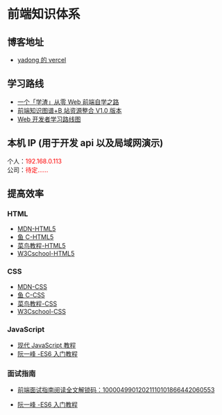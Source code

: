 # 前端知识体系

## 博客地址

- [yadong 的 vercel](https://vercel.com/mhist/xkt)

## 学习路线

- [一个「学渣」从零 Web 前端自学之路](https://juejin.cn/post/6844903778164949000)
- [前端知识图谱+B 站资源整合 V1.0 版本](https://gitee.com/jishupang/web_atlas)
- [Web 开发者学习路线图](https://www.runoob.com/w3cnote/web-developer-learn-path.html)

## 本机 IP (用于开发 api 以及局域网演示)

个人：<span style="color:red">192.168.0.113</span><br>
公司：<span style="color:red">待定......</span>

## 提高效率

### HTML

- [MDN-HTML5](https://developer.mozilla.org/zh-CN/docs/learn)
- [鱼 C-HTML5](https://man.ilovefishc.com/html5/)
- [菜鸟教程-HTML5](https://www.runoob.com/html/html-tutorial.html)
- [W3Cschool-HTML5](https://www.w3school.com.cn/html/index.asp)

### CSS

- [MDN-CSS](https://developer.mozilla.org/zh-CN/docs/Web/CSS)
- [鱼 C-CSS](https://man.ilovefishc.com/css3/)
- [菜鸟教程-CSS](https://www.runoob.com/css/css-tutorial.html)
- [W3Cschool-CSS](https://www.w3school.com.cn/css/index.asp)

### JavaScript

- [现代 JavaScript 教程](https://zh.javascript.info/)
- [阮一峰 -ES6 入门教程](https://es6.ruanyifeng.com/)

### 面试指南

- [前端面试指南阅读全文解锁码：10000499012021110101866442060553](https://interview2.poetries.top/docs/base.html)

- [阮一峰 -ES6 入门教程](https://es6.ruanyifeng.com/)
